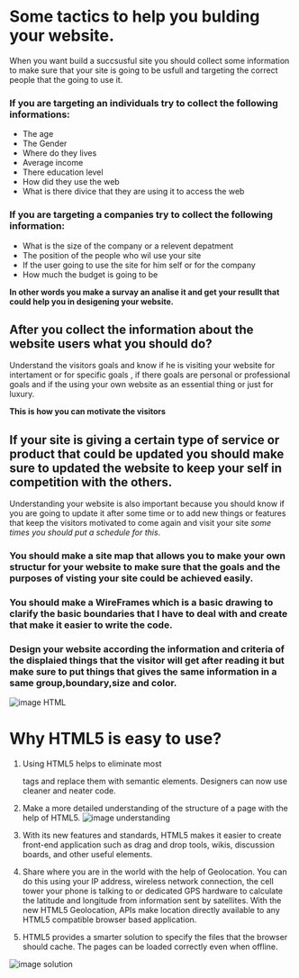 # Some tactics to help you bulding your website.
When you want build a succsusful site you should collect some information to make sure that your site is going to be usfull and targeting the correct people that the going to use it.
### If you are targeting an individuals try to collect the following informations:
* The age 
* The Gender
* Where do they lives
* Average income 
* There education level
* How did they use the web
* What is there divice that they are using it to access the web

### If you are targeting a companies try to collect the following information:
* What is the size of the company or a relevent depatment
* The position of the people who wil use your site
* If the user going to use the site for him self or for the company
* How much the budget is going to be

**In other words you make a survay an analise it and get your resullt that could help you in desigening your website.**

## After you collect the information about the website users what you should do?
Understand the visitors goals and know if he is visiting your website for intertament or for specific goals , if there goals are personal or professional goals and if the using your own website as an essential thing or just for luxury.

**This is how you can motivate the visitors**

## If your site is giving a certain type of service or product that could be updated you should make sure to updated the website to keep your self in competition with the others.
Understanding your website is also important because you should know if you are going to update it after some time or to add new things or features that keep the visitors motivated to come again and visit your site *some times you should put a schedule for this*.

### You should make a site map that allows you to make your own structur for your website to make sure that the goals and the purposes of visting your site could be achieved easily.

### You should make a WireFrames which is a basic drawing to clarify the basic boundaries that I have to deal with and create that make it easier to write the code.

### Design your website according the information and criteria of the displaied things that the visitor will get after reading it but make sure to put things that gives the same information in a same group,boundary,size and color.
![image HTML](https://cdn.lynda.com/course/170427/170427-637251494437967118-16x9.jpg)
# Why HTML5 is easy to use?
1. Using HTML5 helps to eliminate most <div> tags and replace them with semantic elements. Designers can now use cleaner and neater code.

2. Make a more detailed understanding of the structure of a page with the help of HTML5.
![image understanding](https://www.keystepmedia.com/wp-content/uploads/31192758_l-1-800x400.jpg)

3. With its new features and standards, HTML5 makes it easier to create front-end application such as drag and drop tools, wikis, discussion boards, and other useful elements. 

4. Share where you are in the world with the help of Geolocation. You can do this using your IP address, wireless network connection, the cell tower your phone is talking to or dedicated GPS hardware to calculate the latitude and longitude from information sent by satellites. With the new HTML5 Geolocation, APIs make location directly available to any HTML5 compatible browser based application.

5. HTML5 provides a smarter solution to specify the files that the browser should cache. The pages can be loaded correctly even when offline.

![image solution](https://www.supplychaincards.com/wp-content/uploads/2018/07/fsolution.png)

